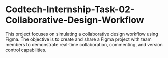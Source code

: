 # Codtech-Internship-Task-02-Collaborative-Design-Workflow
This project focuses on simulating a collaborative design workflow using Figma. The objective is to create and share a Figma project with team members to demonstrate real-time collaboration, commenting, and version control capabilities.
